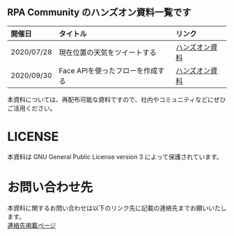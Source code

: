 RPA Community のハンズオン資料一覧です
---

|開催日|タイトル|リンク|
|:--|:--|:--|
|2020/07/28|現在位置の天気をツイートする|[ハンズオン資料](./202007_PowerAutomate_Handson/HandsOn.md)|
|2020/09/30|Face APIを使ったフローを作成する|[ハンズオン資料](./202009_PowerAutomate_Handson/HandsOn.md)|

本資料については、再配布可能な資料ですので、社内やコミュニティなどにぜひご活用ください。<br>

# LICENSE

本資料は GNU General Public License version 3 によって保護されています。<br>

# お問い合わせ先

本資料に関するお問い合わせは以下のリンク先に記載の連絡先までお願いいたします。<br>
[連絡先掲載ページ](http://bit.ly/Sentreseau_CTO_Info)
